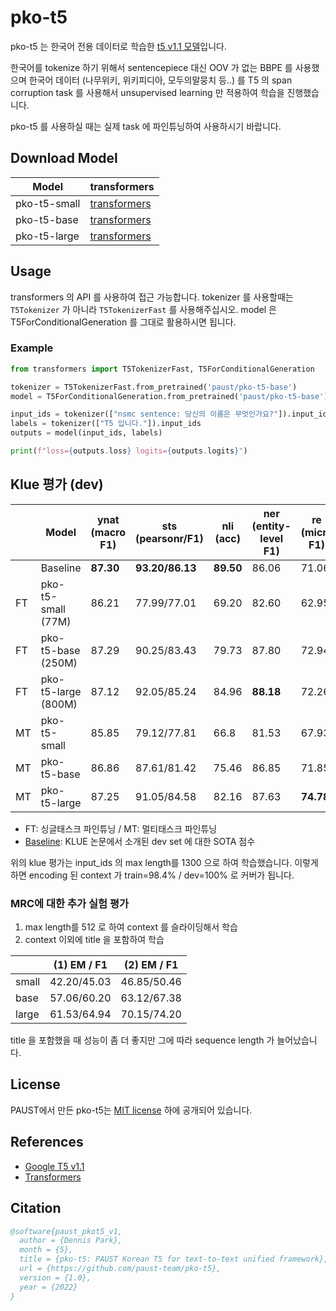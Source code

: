 # pko-t5

pko-t5 는 한국어 전용 데이터로 학습한 [t5 v1.1 모델](https://github.com/google-research/text-to-text-transfer-transformer/blob/84f8bcc14b5f2c03de51bd3587609ba8f6bbd1cd/released_checkpoints.md)입니다.

한국어를 tokenize 하기 위해서 sentencepiece 대신 OOV 가 없는 BBPE 를 사용했으며 한국어 데이터 (나무위키, 위키피디아, 모두의말뭉치 등..) 를 T5 의 span corruption task 를 사용해서 unsupervised learning 만 적용하여 학습을 진행했습니다.

pko-t5 를 사용하실 때는 실제 task 에 파인튜닝하여 사용하시기 바랍니다.

## Download Model
|Model| transformers                                              |
|---|-----------------------------------------------------------|
|pko-t5-small| [transformers](https://huggingface.co/paust/pko-t5-small) |
|pko-t5-base| [transformers](https://huggingface.co/paust/pko-t5-base)         |
|pko-t5-large| [transformers](https://huggingface.co/paust/pko-t5-large)        |

## Usage
transformers 의 API 를 사용하여 접근 가능합니다. tokenizer 를 사용할때는 `T5Tokenizer` 가 아니라 `T5TokenizerFast` 를 사용해주십시오. model 은 T5ForConditionalGeneration 를 그대로 활용하시면 됩니다.

### Example
```python
from transformers import T5TokenizerFast, T5ForConditionalGeneration

tokenizer = T5TokenizerFast.from_pretrained('paust/pko-t5-base')
model = T5ForConditionalGeneration.from_pretrained('paust/pko-t5-base')

input_ids = tokenizer(["nsmc sentence: 당신의 이름은 무엇인가요?"]).input_ids
labels = tokenizer(["T5 입니다."]).input_ids
outputs = model(input_ids, labels)

print(f"loss={outputs.loss} logits={outputs.logits}")
```
    

## Klue 평가 (dev)

|  | Model | ynat (macro F1) | sts (pearsonr/F1) | nli (acc) | ner (entity-level F1) | re (micro F1) | dp (LAS) | mrc (EM/F1) |
| --- | --- |-----------------| --- | --- | --- | --- | --- | --- |
|  | Baseline | **87.30**       | **93.20/86.13** | **89.50** | 86.06 | 71.06 | 87.93 | 75.26/- |
| FT | pko-t5-small (77M) | 86.21           | 77.99/77.01 | 69.20 | 82.60 | 62.95 | 93.15 | 43.81/46.58 |
| FT | pko-t5-base (250M) | 87.29           | 90.25/83.43 | 79.73 | 87.80 | 72.94 | 97.28 | 61.53/64.74 |
| FT | pko-t5-large (800M) | 87.12           | 92.05/85.24 | 84.96 | **88.18** | 72.26 | 97.60 | 68.01/71.44 |
| MT | pko-t5-small | 85.85           | 79.12/77.81 | 66.8 | 81.53 | 67.93 | 91.38 | 44.97/48.07 |
| MT | pko-t5-base | 86.86           | 87.61/81.42 | 75.46 | 86.85 | 71.85 | 96.32 | 61.95/65.06 |
| MT | pko-t5-large | 87.25           | 91.05/84.58 | 82.16 | 87.63 | **74.78** | **97.33** | **69.18/71.92** |

- FT: 싱글태스크 파인튜닝 / MT: 멀티태스크 파인튜닝
- [Baseline](https://arxiv.org/abs/2105.09680): KLUE 논문에서 소개된 dev set 에 대한 SOTA 점수

위의 klue 평가는 input_ids 의 max length를 1300 으로 하여 학습했습니다. 이렇게 하면 encoding 된 context 가 train=98.4% / dev=100% 로 커버가 됩니다.

### MRC에 대한 추가 실험 평가

1. max length를 512 로 하여 context 를 슬라이딩해서 학습
2. context 이외에 title 을 포함하여 학습

|  | (1) EM / F1 | (2) EM / F1 |
| --- | --- | --- |
| small | 42.20/45.03 | 46.85/50.46 |
| base | 57.06/60.20 | 63.12/67.38 |
| large | 61.53/64.94 | 70.15/74.20 |

title 을 포함했을 때 성능이 좀 더 좋지만 그에 따라 sequence length 가 늘어났습니다.

## License
PAUST에서 만든 pko-t5는 [MIT license](https://github.com/paust-team/pko-t5/blob/main/LICENSE) 하에 공개되어 있습니다.

## References
- [Google T5 v1.1](https://github.com/google-research/text-to-text-transfer-transformer/blob/main/released_checkpoints.md)
- [Transformers](https://github.com/huggingface/transformers)

## Citation
```bibtex
@software{paust_pkot5_v1,
  author = {Dennis Park},
  month = {5},
  title = {pko-t5: PAUST Korean T5 for text-to-text unified framework},
  url = {https://github.com/paust-team/pko-t5},
  version = {1.0},
  year = {2022}
}
```